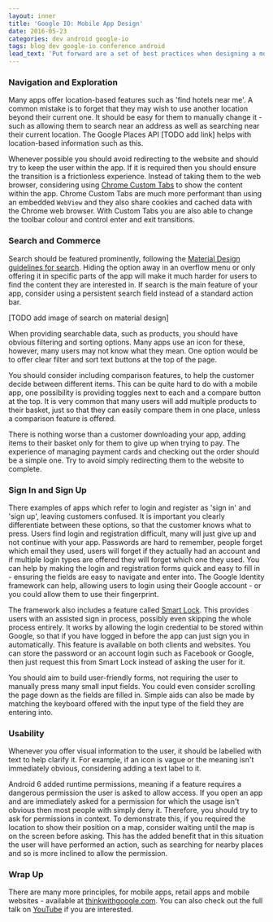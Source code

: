 ```yaml
---
layout: inner
title: 'Google IO: Mobile App Design'
date: 2016-05-23
categories: dev android google-io
tags: blog dev google-io conference android
lead_text: 'Put forward are a set of best practices when designing a mobile app, in particular one for retail.'
---
```


### Navigation and Exploration

Many apps offer location-based features such as 'find hotels near me'. A common mistake is to forget that they may wish to use another location beyond their current one. It should be easy for them to manually change it - such as allowing them to search near an address as well as searching near their current location. The Google Places API [TODO add link] helps with location-based information such as this.

Whenever possible you should avoid redirecting to the website and should try to keep the user within the app. If it is required then you should ensure the transition is a frictionless experience. Instead of taking them to the web browser, considering using [Chrome Custom Tabs](https://developer.chrome.com/multidevice/android/customtabs) to show the content within the app. Chrome Custom Tabs are much more performant than using an embedded `WebView` and they also share cookies and cached data with the Chrome web browser. With Custom Tabs you are also able to change the toolbar colour and control enter and exit transitions.

### Search and Commerce

Search should be featured prominently, following the [Material Design guidelines for search](https://www.google.com/design/spec/patterns/search.html). Hiding the option away in an overflow menu or only offering it in specific parts of the app will make it much harder for users to find the content they are interested in. If search is the main feature of your app, consider using a persistent search field instead of a standard action bar.

[TODO add image of search on material design]

When providing searchable data, such as products, you should have obvious filtering and sorting options. Many apps use an icon for these, however, many users may not know what they mean. One option would be to offer clear filter and sort text buttons at the top of the page.

You should consider including comparison features, to help the customer decide between different items. This can be quite hard to do with a mobile app, one possibility is providing toggles next to each and a compare button at the top. It is very common that many users will add multiple products to their basket, just so that they can easily compare them in one place, unless a comparison feature is offered.

There is nothing worse than a customer downloading your app, adding items to their basket only for them to give up when trying to pay. The experience of managing payment cards and checking out the order should be a simple one. Try to avoid simply redirecting them to the website to complete.

### Sign In and Sign Up

There examples of apps which refer to login and register as 'sign in' and 'sign up', leaving customers confused. It is important you clearly differentiate between these options, so that the customer knows what to press. Users find login and registration difficult, many will just give up and not continue with your app. Passwords are hard to remember, people forget which email they used, users will forget if they actually had an account and if multiple login types are offered they will forget which one they used. You can help by making the login and registration forms quick and easy to fill in - ensuring the fields are easy to navigate and enter into. The Google Identity framework can help, allowing users to login using their Google account - or you could allow them to use their fingerprint.

The framework also includes a feature called [Smart Lock](https://developers.google.com/identity/smartlock-passwords/android/). This provides users with an assisted sign in process, possibly even skipping the whole process entirely. It works by allowing the login credential to be stored within Google, so that if you have logged in before the app can just sign you in automatically. This feature is available on both clients and websites. You can store the password or an account login such as Facebook or Google, then just request this from Smart Lock instead of asking the user for it.

You should aim to build user-friendly forms, not requiring the user to manually press many small input fields. You could even consider scrolling the page down as the fields are filled in. Simple aids can also be made by matching the keyboard offered with the input type of the field they are entering into.

### Usability

Whenever you offer visual information to the user, it should be labelled with text to help clarify it. For example, if an icon is vague or the meaning isn't immediately obvious, considering adding a text label to it.

Android 6 added runtime permissions, meaning if a feature requires a dangerous permission the user is asked to allow access. If you open an app and are immediately asked for a permission for which the usage isn't obvious then most people with simply deny it. Therefore, you should try to ask for permissions in context. To demonstrate this, if you required the location to show their position on a map, consider waiting until the map is on the screen before asking. This has the added benefit that in this situation the user will have performed an action, such as searching for nearby places and so is more inclined to allow the permission.

### Wrap Up

There are many more principles, for mobile apps, retail apps and mobile websites - available at [thinkwithgoogle.com](https://www.thinkwithgoogle.com/). You can also check out the full talk on [YouTube](https://www.youtube.com/watch?v=u7iUoxqKaKU) if you are interested.
